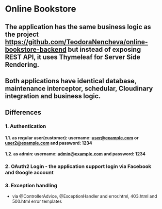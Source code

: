 # Online Bookstore
## The application has the same business logic as the project https://github.com/TeodoraNencheva/online-bookstore-backend but instead of exposing REST API, it uses Thymeleaf for Server Side Rendering.
## Both applications have identical database, maintenance interceptor, schedular, Cloudinary integration and business logic.

## Differences
### 1. Authentication
#### 1.1. as regular user(customer): username: user@example.com or user2@example.com and password: 1234
#### 1.2. as admin: username: admin@example.com and password: 1234

### 2. OAuth2 Login - the application support login via Facebook and Google account

### 3. Exception handling
* via @ControllerAdvice, @ExceptionHandler and error.html, 403.html and 500.html error templates
